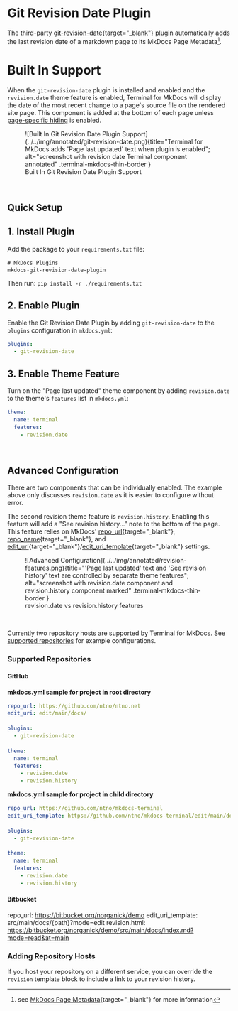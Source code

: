 # Git Revision Date Plugin
The third-party [git-revision-date]{target="_blank"} plugin automatically adds the last revision date of a markdown page to its MkDocs Page Metadata[^mkdocs-page-meta].  

[git-revision-date]: https://github.com/zhaoterryy/mkdocs-git-revision-date-plugin
[MkDocs Page Metadata]: https://www.mkdocs.org/dev-guide/themes/#mkdocs.structure.pages.Page.meta
[^mkdocs-page-meta]: see [MkDocs Page Metadata]{target="_blank"} for more information

# Built In Support
When the `git-revision-date` plugin is installed and enabled and the `revision.date` theme feature is enabled, Terminal for MkDocs will display the date of the most recent change to a page's source file on the rendered site page.  This component is added at the bottom of each page unless [page-specific hiding] is enabled.

<section markdown>
<figure markdown>
![Built In Git Revision Date Plugin Support](../../img/annotated/git-revision-date.png){title="Terminal for MkDocs adds 'Page last updated' text when plugin is enabled"; alt="screenshot with revision date Terminal component annotated" .terminal-mkdocs-thin-border }
<figcaption>Built In Git Revision Date Plugin Support</figcaption>
</figure>
</section>
<br>

[page-specific hiding]: git-revision.md#advanced-configuration


## Quick Setup

## 1. Install Plugin
Add the package to your `requirements.txt` file:

```text
# MkDocs Plugins
mkdocs-git-revision-date-plugin
```

Then run:  `pip install -r ./requirements.txt`


## 2. Enable Plugin

Enable the Git Revision Date Plugin by adding `git-revision-date` to the `plugins` configuration in `mkdocs.yml`:
```yaml
plugins:
  - git-revision-date
```

## 3. Enable Theme Feature  
Turn on the "Page last updated" theme component by adding `revision.date` to the theme's `features` list in `mkdocs.yml`:
```yaml
theme:
  name: terminal
  features:
    - revision.date
```
<br>

## Advanced Configuration
There are two components that can be individually enabled.  The example above only discusses `revision.date` as it is easier to configure without error.  

The second revision theme feature is `revision.history`.  Enabling this feature will add a "See revision history..." note to the bottom of the page.  This feature relies on MkDocs' [repo_url]{target="_blank"}, [repo_name]{target="_blank"}, and [edit_uri]{target="_blank"}/[edit_uri_template]{target="_blank"} settings.  

[repo_url]: https://www.mkdocs.org/user-guide/configuration/#repo_url
[repo_name]: https://www.mkdocs.org/user-guide/configuration/#repo_name
[edit_uri]: https://www.mkdocs.org/user-guide/configuration/#edit_uri
[edit_uri_template]: https://www.mkdocs.org/user-guide/configuration/#edit_uri_template

<section markdown>
<figure markdown>
![Advanced Configuration](../../img/annotated/revision-features.png){title="'Page last updated' text and 'See revision history' text are controlled by separate theme features"; alt="screenshot with revision.date component and revision.history component marked" .terminal-mkdocs-thin-border }
<figcaption>revision.date vs revision.history features</figcaption>
</figure>
</section>
<br>

Currently two repository hosts are supported by Terminal for MkDocs.  See [supported repositories](git-revision.md#supported-repositories) for example configurations.

### Supported Repositories

#### GitHub

**mkdocs.yml sample for project in root directory**
```yaml
repo_url: https://github.com/ntno/ntno.net  
edit_uri: edit/main/docs/

plugins:
  - git-revision-date

theme:
  name: terminal
  features:
    - revision.date
    - revision.history  
```

**mkdocs.yml sample for project in child directory**
```yaml
repo_url: https://github.com/ntno/mkdocs-terminal  
edit_uri_template: https://github.com/ntno/mkdocs-terminal/edit/main/documentation/docs/{path}  

plugins:
  - git-revision-date

theme:
  name: terminal
  features:
    - revision.date
    - revision.history  
```

#### Bitbucket
repo_url: https://bitbucket.org/norganick/demo
edit_uri_template: src/main/docs/{path}?mode=edit
revision.html: https://bitbucket.org/norganick/demo/src/main/docs/index.md?mode=read&at=main

### Adding Repository Hosts
If you host your repository on a different service, you can override the `revision` template block to include a link to your revision history.  

